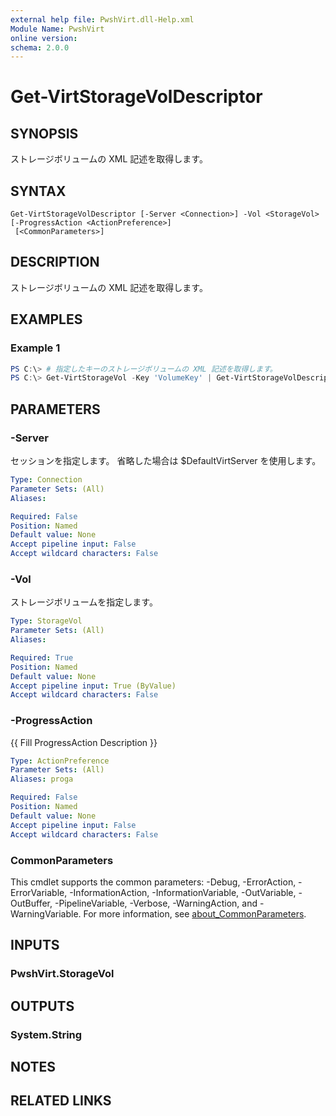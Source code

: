 ```yaml
---
external help file: PwshVirt.dll-Help.xml
Module Name: PwshVirt
online version:
schema: 2.0.0
---
```


# Get-VirtStorageVolDescriptor

## SYNOPSIS
ストレージボリュームの XML 記述を取得します。

## SYNTAX

```
Get-VirtStorageVolDescriptor [-Server <Connection>] -Vol <StorageVol> [-ProgressAction <ActionPreference>]
 [<CommonParameters>]
```

## DESCRIPTION
ストレージボリュームの XML 記述を取得します。

## EXAMPLES

### Example 1
```powershell
PS C:\> # 指定したキーのストレージボリュームの XML 記述を取得します。
PS C:\> Get-VirtStorageVol -Key 'VolumeKey' | Get-VirtStorageVolDescriptor
```

## PARAMETERS

### -Server
セッションを指定します。
省略した場合は $DefaultVirtServer を使用します。

```yaml
Type: Connection
Parameter Sets: (All)
Aliases:

Required: False
Position: Named
Default value: None
Accept pipeline input: False
Accept wildcard characters: False
```

### -Vol
ストレージボリュームを指定します。

```yaml
Type: StorageVol
Parameter Sets: (All)
Aliases:

Required: True
Position: Named
Default value: None
Accept pipeline input: True (ByValue)
Accept wildcard characters: False
```

### -ProgressAction
{{ Fill ProgressAction Description }}

```yaml
Type: ActionPreference
Parameter Sets: (All)
Aliases: proga

Required: False
Position: Named
Default value: None
Accept pipeline input: False
Accept wildcard characters: False
```

### CommonParameters
This cmdlet supports the common parameters: -Debug, -ErrorAction, -ErrorVariable, -InformationAction, -InformationVariable, -OutVariable, -OutBuffer, -PipelineVariable, -Verbose, -WarningAction, and -WarningVariable. For more information, see [about_CommonParameters](http://go.microsoft.com/fwlink/?LinkID=113216).

## INPUTS

### PwshVirt.StorageVol

## OUTPUTS

### System.String

## NOTES

## RELATED LINKS

